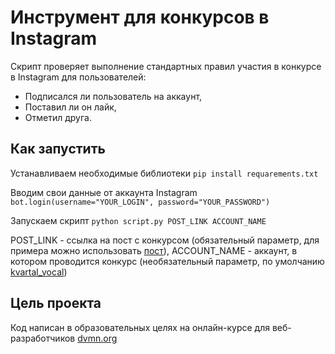 # Инструмент для конкурсов в Instagram

Скрипт проверяет выполнение стандартных правил участия в конкурсе в Instagram для пользователей:
- Подписался ли пользователь на аккаунт, 
- Поставил ли он лайк,
- Отметил друга.

## Как запустить
 Устанавливаем необходимые библиотеки
 ``pip install requarements.txt`` 
 
 Вводим свои данные от аккаунта Instagram
 ``bot.login(username="YOUR_LOGIN", password="YOUR_PASSWORD")``
 
 Запускаем скрипт
  ``python script.py POST_LINK ACCOUNT_NAME``
  
 POST_LINK - ссылка на пост с конкурсом (обязательный параметр, для примера можно использовать [пост](https://www.instagram.com/p/B3lqfWLIO6w/)), 
 ACCOUNT_NAME - аккаунт, в котором проводится конкурс (необязательный параметр, по умолчанию [kvartal_vocal](https://www.instagram.com/kvartal_vocal/))
 
## Цель проекта
 Код написан в образовательных целях на онлайн-курсе для веб-разработчиков [dvmn.org](https://dvmn.org/modules/) 
  
 
  
